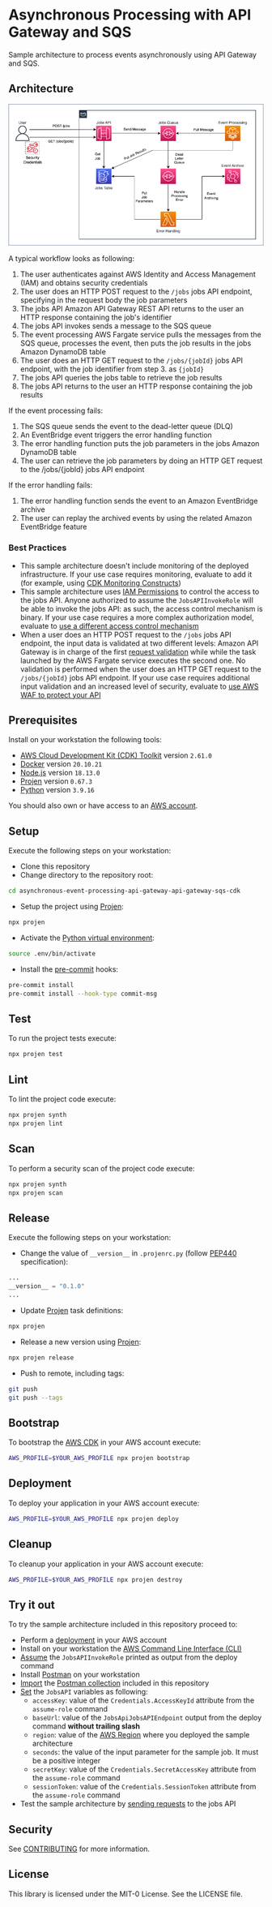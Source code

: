# Asynchronous Processing with API Gateway and SQS

Sample architecture to process events asynchronously using API Gateway and SQS.

## Architecture

![architecture](./docs/images/architecture.png)

A typical workflow looks as following:

1. The user authenticates against AWS Identity and Access Management (IAM) and obtains security credentials
2. The user does an HTTP POST request to the `/jobs` jobs API endpoint, specifying in the request body the job parameters
3. The jobs API Amazon API Gateway REST API returns to the user an HTTP response containing the job's identifier
4. The jobs API invokes sends a message to the SQS queue
5. The event processing AWS Fargate service pulls the messages from the SQS queue, processes the event, then puts the job results in the jobs Amazon DynamoDB table
6. The user does an HTTP GET request to the `/jobs/{jobId}` jobs API endpoint, with the job identifier from step 3. as `{jobId}`
7. The jobs API queries the jobs table to retrieve the job results
8. The jobs API returns to the user an HTTP response containing the job results

If the event processing fails:

1. The SQS queue sends the event to the dead-letter queue (DLQ)
2. An EventBridge event triggers the error handling function
3. The error handling function puts the job parameters in the jobs Amazon DynamoDB table
4. The user can retrieve the job parameters by doing an HTTP GET request to the /jobs/{jobId} jobs API endpoint

If the error handling fails:

1. The error handling function sends the event to an Amazon EventBridge archive
2. The user can replay the archived events by using the related Amazon EventBridge feature

### Best Practices

- This sample architecture doesn't include monitoring of the deployed infrastructure. If your use case requires monitoring, evaluate to add it (for example, using [CDK Monitoring Constructs](https://constructs.dev/packages/cdk-monitoring-constructs))
- This sample architecture uses [IAM Permissions](https://docs.aws.amazon.com/apigateway/latest/developerguide/permissions.html) to control the access to the jobs API. Anyone authorized to assume the `JobsAPIInvokeRole` will be able to invoke the jobs API: as such, the access control mechanism is binary. If your use case requires a more complex authorization model, evaluate to [use a different access control mechanism](https://docs.aws.amazon.com/apigateway/latest/developerguide/apigateway-control-access-to-api.html)
- When a user does an HTTP POST request to the `/jobs` jobs API endpoint, the input data is validated at two different levels: Amazon API Gateway is in charge of the first [request validation](https://docs.aws.amazon.com/apigateway/latest/developerguide/api-gateway-method-request-validation.html) while while the task launched by the AWS Fargate service executes the second one. No validation is performed when the user does an HTTP GET request to the `/jobs/{jobId}` jobs API endpoint. If your use case requires additional input validation and an increased level of security, evaluate to [use AWS WAF to protect your API](https://docs.aws.amazon.com/apigateway/latest/developerguide/apigateway-control-access-aws-waf.html)

## Prerequisites

Install on your workstation the following tools:

- [AWS Cloud Development Kit (CDK) Toolkit](https://docs.aws.amazon.com/cdk/v2/guide/cli.html) version `2.61.0`
- [Docker](https://docs.docker.com/get-docker/) version `20.10.21`
- [Node.js](https://nodejs.org/en/download/) version `18.13.0`
- [Projen](https://pypi.org/project/projen/) version `0.67.3`
- [Python](https://www.python.org/downloads/) version `3.9.16`

You should also own or have access to an [AWS account](https://docs.aws.amazon.com/accounts/latest/reference/manage-acct-creating.html).

## Setup

Execute the following steps on your workstation:

- Clone this repository
- Change directory to the repository root:

```bash
cd asynchronous-event-processing-api-gateway-api-gateway-sqs-cdk
```

- Setup the project using [Projen](https://github.com/projen/projen):

```bash
npx projen
```

- Activate the [Python virtual environment](https://docs.python.org/3/library/venv.html):

```bash
source .env/bin/activate
```

- Install the [pre-commit](https://pre-commit.com/) hooks:

```bash
pre-commit install
pre-commit install --hook-type commit-msg
```

## Test

To run the project tests execute:

```bash
npx projen test
```

## Lint

To lint the project code execute:

```bash
npx projen synth
npx projen lint
```

## Scan

To perform a security scan of the project code execute:

```bash
npx projen synth
npx projen scan
```

## Release

Execute the following steps on your workstation:

- Change the value of `__version__` in `.projenrc.py` (follow [PEP440](https://peps.python.org/pep-0440/) specification):

```python
...
__version__ = "0.1.0"
...
```

- Update [Projen](https://github.com/projen/projen) task definitions:

```bash
npx projen
```

- Release a new version using [Projen](https://github.com/projen/projen):

```bash
npx projen release
```

- Push to remote, including tags:

```bash
git push
git push --tags
```

## Bootstrap

To bootstrap the [AWS CDK](https://aws.amazon.com/cdk/) in your AWS account execute:

```bash
AWS_PROFILE=$YOUR_AWS_PROFILE npx projen bootstrap
```

## Deployment

To deploy your application in your AWS account execute:

```bash
AWS_PROFILE=$YOUR_AWS_PROFILE npx projen deploy
```

## Cleanup

To cleanup your application in your AWS account execute:

```bash
AWS_PROFILE=$YOUR_AWS_PROFILE npx projen destroy
```

## Try it out

To try the sample architecture included in this repository proceed to:

- Perform a [deployment](#deployment) in your AWS account
- Install on your workstation the [AWS Command Line Interface (CLI)](https://docs.aws.amazon.com/cli/latest/userguide/getting-started-install.html)
- [Assume](https://awscli.amazonaws.com/v2/documentation/api/latest/reference/sts/assume-role.html) the `JobsAPIInvokeRole` printed as output from the deploy command
- Install [Postman](https://www.postman.com/downloads/) on your workstation
- [Import](https://learning.postman.com/docs/getting-started/importing-and-exporting-data/) the [Postman collection](./postman_collection.json) included in this repository
- [Set](https://learning.postman.com/docs/sending-requests/variables/) the `JobsAPI` variables as following:
  - `accessKey`: value of the `Credentials.AccessKeyId` attribute from the `assume-role` command
  - `baseUrl`: value of the `JobsApiJobsAPIEndpoint` output from the deploy command **without trailing slash**
  - `region`: value of the [AWS Region](https://docs.aws.amazon.com/AWSEC2/latest/UserGuide/using-regions-availability-zones.html#concepts-regions) where you deployed the sample architecture
  - `seconds`: the value of the input parameter for the sample job. It must be a positive integer
  - `secretKey`: value of the `Credentials.SecretAccessKey` attribute from the `assume-role` command
  - `sessionToken`: value of the `Credentials.SessionToken` attribute from the `assume-role` command
- Test the sample architecture by [sending requests](https://learning.postman.com/docs/sending-requests/requests/#next-steps) to the jobs API

## Security

See [CONTRIBUTING](CONTRIBUTING.md#security-issue-notifications) for more information.

## License

This library is licensed under the MIT-0 License. See the LICENSE file.

